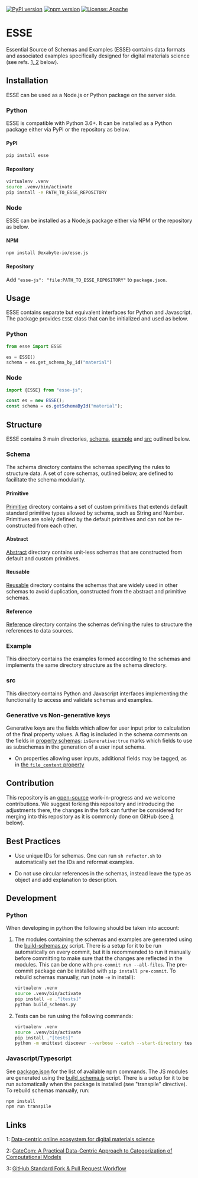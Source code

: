 [![PyPI version](https://badge.fury.io/py/esse.svg)](https://badge.fury.io/py/esse)
[![npm version](https://badge.fury.io/js/%40exabyte-io%2Fesse.js.svg)](https://badge.fury.io/js/%40exabyte-io%2Fesse.js)
[![License: Apache](https://img.shields.io/badge/License-Apache-blue.svg)](https://www.apache.org/licenses/LICENSE-2.0)

# ESSE

Essential Source of Schemas and Examples (ESSE) contains data formats and associated examples specifically designed for digital materials science (see refs. [1, 2](#links) below).

## Installation

ESSE can be used as a Node.js or Python package on the server side.

### Python

ESSE is compatible with Python 3.6+.  It can be installed as a Python package either via PyPI or the repository as below.

#### PyPI

```bash
pip install esse
```

#### Repository

```bash
virtualenv .venv
source .venv/bin/activate
pip install -e PATH_TO_ESSE_REPOSITORY
```

### Node

ESSE can be installed as a Node.js package either via NPM or the repository as below.

#### NPM

```bash
npm install @exabyte-io/esse.js
```

#### Repository

Add `"esse-js": "file:PATH_TO_ESSE_REPOSITORY"` to `package.json`.

## Usage

ESSE contains separate but equivalent interfaces for Python and Javascript.
The package provides `ESSE` class that can be initialized and used as below.

### Python

```python
from esse import ESSE

es = ESSE()
schema = es.get_schema_by_id("material")
```

### Node

```javascript
import {ESSE} from "esse-js";

const es = new ESSE();
const schema = es.getSchemaById("material");
```

## Structure

ESSE contains 3 main directories, [schema](schema), [example](example) and [src](src) outlined below.

### Schema

The schema directory contains the schemas specifying the rules to structure data. A set of core schemas, outlined below, are defined to facilitate the schema modularity.

#### Primitive

[Primitive](schema/core/primitive) directory contains a set of custom primitives that extends default standard primitive types allowed by schema, such as String and Number.
Primitives are solely defined by the default primitives and can not be re-constructed from each other.

#### Abstract

[Abstract](schema/core/abstract) directory contains unit-less schemas that are constructed from default and custom primitives.

#### Reusable

[Reusable](schema/core/reusable) directory contains the schemas that are widely used in other schemas to avoid duplication, constructed from the abstract and primitive schemas.

#### Reference

[Reference](schema/core/reference) directory contains the schemas defining the rules to structure the references to data sources.

### Example

This directory contains the examples formed according to the schemas and implements the same directory structure as the schema directory.

### src

This directory contains Python and Javascript interfaces implementing the functionality to access and validate schemas and examples.

### Generative vs Non-generative keys
Generative keys are the fields which allow for user input prior to calculation of the final property values. A flag is included in the schema comments on the fields in [property schemas](schema/properties_directory): `isGenerative:true` marks which fields to use as subschemas in the generation of a user input schema.
- On properties allowing user inputs, additional fields may be tagged, as in [the `file_content` property](schema/properties_directory/non-scalar/file_content.json)

## Contribution

This repository is an [open-source](LICENSE.md) work-in-progress and we welcome contributions. We suggest forking this repository and introducing the adjustments there, the changes in the fork can further be considered for merging into this repository as it is commonly done on GitHub (see [3](#links) below).

## Best Practices

- Use unique IDs for schemas. One can run `sh refactor.sh` to automatically set the IDs and reformat examples.

- Do not use circular references in the schemas, instead leave the type as object and add explanation to description.

## Development

### Python

When developing in python the following should be taken into account:

1. The modules containing the schemas and examples are generated using the [build-schemas.py](./build_schemas.py) script. There is a setup for it to be run automatically on every commit, but it is recommended to run it manually before committing to make sure that the changes are reflected in the modules. This can be done with `pre-commit run --all-files`. The pre-commit package can be installed with `pip install pre-commit`. To rebuild schemas manually, run (note `-e` in install):
    ```bash
    virtualenv .venv
    source .venv/bin/activate
    pip install -e ."[tests]"
    python build_schemas.py
    ```
2. Tests can be run using the following commands:
    ```bash
    virtualenv .venv
    source .venv/bin/activate
    pip install ."[tests]"
    python -m unittest discover --verbose --catch --start-directory tests/py/esse/   
    ```

### Javascript/Typescript

See [package.json](package.json) for the list of available npm commands. The JS modules are generated using the [build_schema.js](./build_schema.js) script. There is a setup for it to be run automatically when the package is installed (see "transpile" directive). To rebuild schemas manually, run:
```bash
npm install
npm run transpile
```

## Links

1: [Data-centric online ecosystem for digital materials science](https://arxiv.org/pdf/1902.10838.pdf)

2: [CateCom: A Practical Data-Centric Approach to Categorization of Computational Models](https://pubs.acs.org/doi/abs/10.1021/acs.jcim.2c00112)

3: [GitHub Standard Fork & Pull Request Workflow](https://gist.github.com/Chaser324/ce0505fbed06b947d962)
